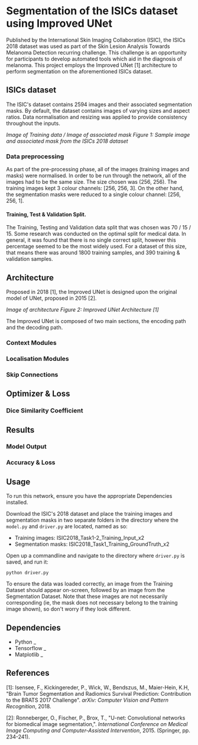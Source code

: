 # Segmentation of the ISICs dataset using Improved UNet
Published by the International Skin Imaging Collaboration (ISIC), the ISICs 2018 dataset
was used as part of the Skin Lesion Analysis Towards Melanoma Detection recurring challenge.
This challenge is an opportunity for participants to develop automated tools which aid in the
diagnosis of melanoma. This project employs the Improved UNet [1] architecture to perform
segmentation on the aforementioned ISICs dataset. 

## ISICs dataset
The ISIC's dataset contains 2594 images and their associated segmentation masks. By default, the dataset contains images of varying sizes and aspect ratios. Data normalisation and resizing was applied to provide consistency throughout the inputs.

_Image of Training data / Image of associated mask_
_Figure 1: Sample image and associated mask from the ISICs 2018 dataset_

### Data preprocessing
As part of the pre-processing phase, all of the images (training images and masks) were normalised. In order to be run through the network, all of the images had to be the same size. The size chosen was (256, 256). The training images kept 3 colour channels: [256, 256, 3]. On the other hand, the segmentation masks were reduced to a single colour channel: [256, 256, 1]. 

#### Training, Test & Validation Split.
The Training, Testing and Validation data split that was chosen was 70 / 15 / 15. Some research was conducted on the optimal split for medical data. In general, it was found that there is no single correct split, however this percentage seemed to be the most widely used. For a dataset of this size, that means there was around 1800 training samples, and 390 training & validation samples.  

## Architecture
Proposed in 2018 [1], the Improved UNet is designed upon the original model of UNet, proposed in 2015 [2]. 

_Image of architecture_
_Figure 2: Improved UNet Architecture [1]_

The Improved UNet is composed of two main sections, the encoding path and the decoding path.

### Context Modules

### Localisation Modules

### Skip Connections

## Optimizer & Loss

### Dice Similarity Coefficient

## Results

### Model Output

### Accuracy & Loss

## Usage
To run this network, ensure you have the appropriate Dependencies installed. 

Download the ISIC's 2018 dataset and place the training images and segmentation masks in two separate folders in the directory where the `model.py` and `driver.py` are located, named as so:
- Training images: ISIC2018_Task1-2_Training_Input_x2 
- Segmentation masks: ISIC2018_Task1_Training_GroundTruth_x2

Open up a commandline and navigate to the directory where `driver.py` is saved, and run it:

`python driver.py`

To ensure the data was loaded correctly, an image from the Training Dataset should appear on-screen, followed by an image from the Segmentation Dataset. Note that these images are not necessarily corresponding (ie, the mask does not necessary belong to the training image shown), so don't worry if they look different. 

## Dependencies
- Python _
- Tensorflow _
- Matplotlib _

## References
[1]: Isensee, F., Kickingereder, P., Wick, W., Bendszus, M., Maier-Hein, K.H, "Brain Tumor Segmentation and Radiomics Survival Prediction: Contribution to the BRATS 2017 Challenge". _arXiv: Computer Vision and Pattern Recognition_, 2018.

[2]: Ronneberger, O., Fischer, P., Brox, T., "U-net: Convolutional networks for biomedical image segmentation,". _International Conference on Medical Image Computing and Computer-Assisted Intervention_, 2015. (Springer, pp. 234-241).
